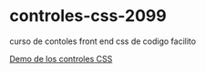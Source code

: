 # controles-css-2099
curso de contoles front end css de codigo facilito

[Demo de los controles CSS](https://kreuk2099.github.io/PlayGround_ComponentesCSS/)
